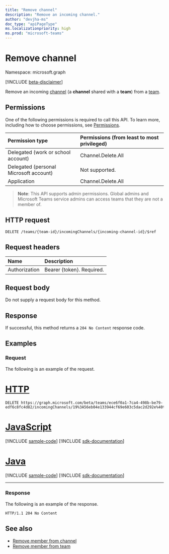 ```yaml
---
title: "Remove channel"
description: "Remove an incoming channel."
author: "devjha-ms"
doc_type: "apiPageType"
ms.localizationpriority: high
ms.prod: "microsoft-teams"
---
```


# Remove channel
Namespace: microsoft.graph

[!INCLUDE [beta-disclaimer](../../includes/beta-disclaimer.md)]

Remove an incoming [channel](../resources/channel.md) (a **channel** shared with a **team**) from a [team](../resources/team.md).

## Permissions
One of the following permissions is required to call this API. To learn more, including how to choose permissions, see [Permissions](/graph/permissions-reference).

|Permission type|Permissions (from least to most privileged)|
|:---|:---|
|Delegated (work or school account) | Channel.Delete.All |
|Delegated (personal Microsoft account) | Not supported.    |
|Application | Channel.Delete.All |


> **Note**: This API supports admin permissions. Global admins and Microsoft Teams service admins can access teams that they are not a member of.

## HTTP request

<!-- {
  "blockType": "ignored"
}
-->
``` http
DELETE /teams/{team-id}/incomingChannels/{incoming-channel-id}/$ref
```

## Request headers
|Name|Description|
|:---|:---|
|Authorization|Bearer {token}. Required.|

## Request body
Do not supply a request body for this method.

## Response

If successful, this method returns a `204 No Content` response code.

## Examples

### Request
The following is an example of the request.

# [HTTP](#tab/http)
<!-- {
  "blockType": "request",
  "name": "delete_incoming_channel_from_team",
  "sampleKeys": ["ece6f0a1-7ca4-498b-be79-edf6c8fc4d82", "19%3A56eb04e133944cf69e603c5dac2d292e%40thread.skype"]
}
-->
``` http
DELETE https://graph.microsoft.com/beta/teams/ece6f0a1-7ca4-498b-be79-edf6c8fc4d82/incomingChannels/19%3A56eb04e133944cf69e603c5dac2d292e%40thread.skype/$ref
```

# [JavaScript](#tab/javascript)
[!INCLUDE [sample-code](../includes/snippets/javascript/delete-incoming-channel-from-team-javascript-snippets.md)]
[!INCLUDE [sdk-documentation](../includes/snippets/snippets-sdk-documentation-link.md)]

# [Java](#tab/java)
[!INCLUDE [sample-code](../includes/snippets/java/delete-incoming-channel-from-team-java-snippets.md)]
[!INCLUDE [sdk-documentation](../includes/snippets/snippets-sdk-documentation-link.md)]

---


### Response
The following is an example of the response.
<!-- {
  "blockType": "response",
  "truncated": true
}
-->
``` http
HTTP/1.1 204 No Content
```

## See also

- [Remove member from channel](channel-delete-members.md)
- [Remove member from team](team-delete-members.md)
